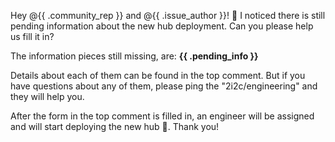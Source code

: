 Hey @{{ .community_rep }} and @{{ .issue_author }}! 👋
I noticed there is still pending information about the new hub deployment.
Can you please help us fill it in?

The information pieces still missing, are: **{{ .pending_info }}**

Details about each of them can be found in the top comment. But if you have questions about any of them, please ping the "2i2c/engineering" and they will help you.

After the form in the top comment is filled in, an engineer will be assigned and will start deploying the new hub 🚀. Thank you!
